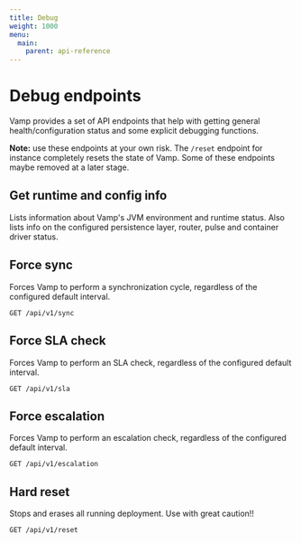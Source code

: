 ```yaml
---
title: Debug
weight: 1000
menu:
  main:
    parent: api-reference
---
```


# Debug endpoints

Vamp provides a set of API endpoints that help with getting general health/configuration status and some explicit debugging functions.

**Note:** use these endpoints at your own risk. The `/reset` endpoint for instance completely resets the state of Vamp. Some of these endpoints maybe removed at a later stage.

## Get runtime and config info

Lists information about Vamp's JVM environment and runtime status. Also lists info on the configured persistence layer, router, pulse and container driver status.

## Force sync

Forces Vamp to perform a synchronization cycle, regardless of the configured default interval.

	GET /api/v1/sync
	
## Force SLA check	

Forces Vamp to perform an SLA check, regardless of the configured default interval.

	GET /api/v1/sla

## Force escalation	

Forces Vamp to perform an escalation check, regardless of the configured default interval.

	GET /api/v1/escalation

## Hard reset

Stops and erases	all running deployment. Use with great caution!!

	GET /api/v1/reset
